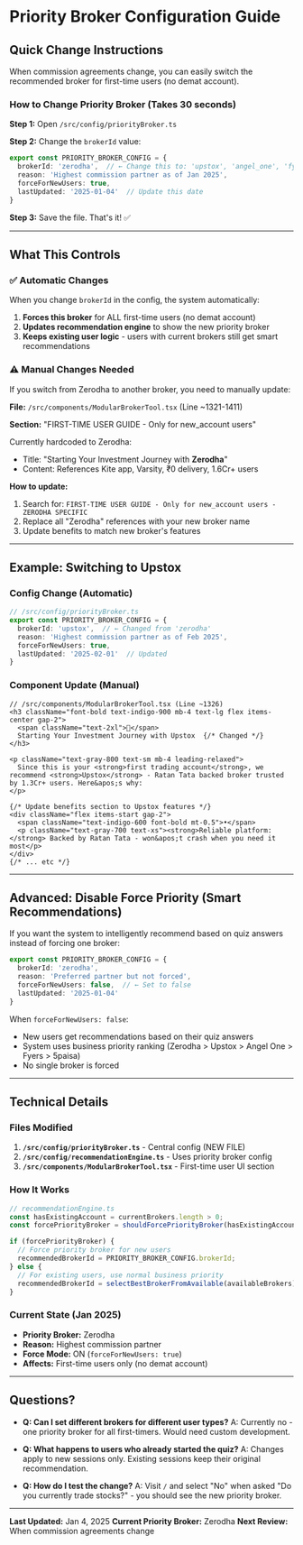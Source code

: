 # Priority Broker Configuration Guide

## Quick Change Instructions

When commission agreements change, you can easily switch the recommended broker for first-time users (no demat account).

### How to Change Priority Broker (Takes 30 seconds)

**Step 1:** Open `/src/config/priorityBroker.ts`

**Step 2:** Change the `brokerId` value:

```typescript
export const PRIORITY_BROKER_CONFIG = {
  brokerId: 'zerodha',  // ← Change this to: 'upstox', 'angel_one', 'fyers', or '5paisa'
  reason: 'Highest commission partner as of Jan 2025',
  forceForNewUsers: true,
  lastUpdated: '2025-01-04'  // Update this date
}
```

**Step 3:** Save the file. That's it! ✅

---

## What This Controls

### ✅ Automatic Changes
When you change `brokerId` in the config, the system automatically:

1. **Forces this broker** for ALL first-time users (no demat account)
2. **Updates recommendation engine** to show the new priority broker
3. **Keeps existing user logic** - users with current brokers still get smart recommendations

### ⚠️ Manual Changes Needed
If you switch from Zerodha to another broker, you need to manually update:

**File:** `/src/components/ModularBrokerTool.tsx` (Line ~1321-1411)

**Section:** "FIRST-TIME USER GUIDE - Only for new_account users"

Currently hardcoded to Zerodha:
- Title: "Starting Your Investment Journey with **Zerodha**"
- Content: References Kite app, Varsity, ₹0 delivery, 1.6Cr+ users

**How to update:**
1. Search for: `FIRST-TIME USER GUIDE - Only for new_account users - ZERODHA SPECIFIC`
2. Replace all "Zerodha" references with your new broker name
3. Update benefits to match new broker's features

---

## Example: Switching to Upstox

### Config Change (Automatic)
```typescript
// /src/config/priorityBroker.ts
export const PRIORITY_BROKER_CONFIG = {
  brokerId: 'upstox',  // ← Changed from 'zerodha'
  reason: 'Highest commission partner as of Feb 2025',
  forceForNewUsers: true,
  lastUpdated: '2025-02-01'  // Updated
}
```

### Component Update (Manual)
```tsx
// /src/components/ModularBrokerTool.tsx (Line ~1326)
<h3 className="font-bold text-indigo-900 mb-4 text-lg flex items-center gap-2">
  <span className="text-2xl">🎯</span>
  Starting Your Investment Journey with Upstox  {/* Changed */}
</h3>

<p className="text-gray-800 text-sm mb-4 leading-relaxed">
  Since this is your <strong>first trading account</strong>, we recommend <strong>Upstox</strong> - Ratan Tata backed broker trusted by 1.3Cr+ users. Here&apos;s why:
</p>

{/* Update benefits section to Upstox features */}
<div className="flex items-start gap-2">
  <span className="text-indigo-600 font-bold mt-0.5">•</span>
  <p className="text-gray-700 text-xs"><strong>Reliable platform:</strong> Backed by Ratan Tata - won&apos;t crash when you need it most</p>
</div>
{/* ... etc */}
```

---

## Advanced: Disable Force Priority (Smart Recommendations)

If you want the system to intelligently recommend based on quiz answers instead of forcing one broker:

```typescript
export const PRIORITY_BROKER_CONFIG = {
  brokerId: 'zerodha',
  reason: 'Preferred partner but not forced',
  forceForNewUsers: false,  // ← Set to false
  lastUpdated: '2025-01-04'
}
```

When `forceForNewUsers: false`:
- New users get recommendations based on their quiz answers
- System uses business priority ranking (Zerodha > Upstox > Angel One > Fyers > 5paisa)
- No single broker is forced

---

## Technical Details

### Files Modified
1. **`/src/config/priorityBroker.ts`** - Central config (NEW FILE)
2. **`/src/config/recommendationEngine.ts`** - Uses priority broker config
3. **`/src/components/ModularBrokerTool.tsx`** - First-time user UI section

### How It Works
```typescript
// recommendationEngine.ts
const hasExistingAccount = currentBrokers.length > 0;
const forcePriorityBroker = shouldForcePriorityBroker(hasExistingAccount);

if (forcePriorityBroker) {
  // Force priority broker for new users
  recommendedBrokerId = PRIORITY_BROKER_CONFIG.brokerId;
} else {
  // For existing users, use normal business priority
  recommendedBrokerId = selectBestBrokerFromAvailable(availableBrokers);
}
```

### Current State (Jan 2025)
- **Priority Broker:** Zerodha
- **Reason:** Highest commission partner
- **Force Mode:** ON (`forceForNewUsers: true`)
- **Affects:** First-time users only (no demat account)

---

## Questions?

- **Q: Can I set different brokers for different user types?**
  A: Currently no - one priority broker for all first-timers. Would need custom development.

- **Q: What happens to users who already started the quiz?**
  A: Changes apply to new sessions only. Existing sessions keep their original recommendation.

- **Q: How do I test the change?**
  A: Visit `/` and select "No" when asked "Do you currently trade stocks?" - you should see the new priority broker.

---

**Last Updated:** Jan 4, 2025
**Current Priority Broker:** Zerodha
**Next Review:** When commission agreements change
